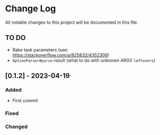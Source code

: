 # Change Log
All notable changes to this project will be documented in this file.

## TO DO
  - Rake task parameters (see: https://stackoverflow.com/a/825832/4352306)
  - `OptionParser#parse` result (what to do with unknown ARGV `leftovers`)

## [0.1.2] - 2023-04-19

### Added
  - First commit

### Fixed
### Changed
